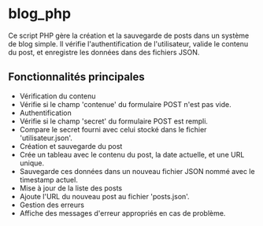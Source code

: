 # blog_php

Ce script PHP gère la création et la sauvegarde de posts dans un système de blog simple. Il vérifie l'authentification de l'utilisateur, valide le contenu du post, et enregistre les données dans des fichiers JSON.
## Fonctionnalités principales
- Vérification du contenu
- Vérifie si le champ 'contenue' du formulaire POST n'est pas vide.
- Authentification
- Vérifie si le champ 'secret' du formulaire POST est rempli.
- Compare le secret fourni avec celui stocké dans le fichier 'utilisateur.json'.
- Création et sauvegarde du post
- Crée un tableau avec le contenu du post, la date actuelle, et une URL unique.
- Sauvegarde ces données dans un nouveau fichier JSON nommé avec le timestamp actuel.
- Mise à jour de la liste des posts
- Ajoute l'URL du nouveau post au fichier 'posts.json'.
- Gestion des erreurs
- Affiche des messages d'erreur appropriés en cas de problème.
